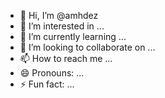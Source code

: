 - 👋 Hi, I’m @amhdez
- 👀 I’m interested in ...
- 🌱 I’m currently learning ...
- 💞️ I’m looking to collaborate on ...
- 📫 How to reach me ...
- 😄 Pronouns: ...
- ⚡ Fun fact: ...

<!---
amhdez/amhdez is a ✨ special ✨ repository because its `README.md` (this file) appears on your GitHub profile.
You can click the Preview link to take a look at your changes.
--->
